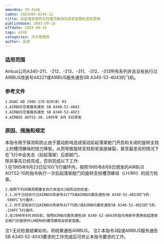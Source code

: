 ```yaml
---
amendno: 39-4146  
cadno: CAD2003-A340-12  
title: 前起落架旋转支柱槽顶螺母及锁紧垫圈检查和更换  
publishdate: 2003-09-18  
effdate: 2003-09-18  
tags: A340  
categories: 华东管理局  
author: 吴镝  
---
```

  
### 适用范围  
Airbus公司A340-211、-212、-213、-311、-312、-313所有系列并且没有执行过AIRBUS改装号44227或AIRBUS服务通告SB A340-52-4043的飞机。  
  
<!--more-->  
### 参考文件  
    1.DGAC AD 1995-178-029(B) R3  
    2.AIRBUS空客服务通告 SB A340-52-4043  
    3.AIRBUS空客服务通告 SB A340-52-4023  
    4.AIRBUS AOT52-10，1995年 8月 8日颁发  
  
### 原因、措施和规定  
本指令用于探测和防止由于震动影响造成驱动前起落架舱门开启和关闭的旋转支柱上的槽顶螺母的扭力降低，从而导致旋转支柱和安装座破裂，甚至最恶劣的情况下在飞行中会失去（前起落架）后部舱门。  
    除非事先已经完成，否则完成以下工作:  
    1.在1995年9月23日后100飞行循环内，按照1995年8月8日颁发的AIRBUS AOT52-10的指令执行一次前起落架舱门的旋转支柱槽顶螺母（LH/RH）的扭力检查。  
  
    2.按照下列间隔周期重复执行本指令1段所述的检查:  
    2.1.对于已经执行过AIRBUS改装号42775或AIRBUS服务通告SB A340-52-4023的飞机--500FC飞行循环。  
    2.2.对于没有执行过AIRBUS改装号42775和/或AIRBUS服务通告SB A340-52-4023的飞机--150FC飞行循环。  
    3.在1996年9月30日前，按照AIRBUS服务通告SB A340-52-4043的指令用新件更换前起落架后舱门的旋转杆LH和RH的槽顶螺母及锁紧垫圈。  
  
注1:无论检查结果如何，将结果通告AIRBUS。     注2:本指令3段或AIRBUS服务通告SB A340-52-4043要求的工作完成后可终止本指令要求的工作。  
